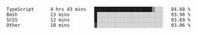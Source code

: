 <!--START_SECTION:waka-->

```text
TypeScript      4 hrs 43 mins   █████████████████████▒░░░   84.68 %
Bash            13 mins         █░░░░░░░░░░░░░░░░░░░░░░░░   03.98 %
SCSS            12 mins         █░░░░░░░░░░░░░░░░░░░░░░░░   03.69 %
Other           10 mins         ▓░░░░░░░░░░░░░░░░░░░░░░░░   03.06 %
```

<!--END_SECTION:waka-->


<!--
**Leorio21/Leorio21** is a ✨ _special_ ✨ repository because its `README.md` (this file) appears on your GitHub profile.

Here are some ideas to get you started:

- 🔭 I’m currently working on ...
- 🌱 I’m currently learning ...
- 👯 I’m looking to collaborate on ...
- 🤔 I’m looking for help with ...
- 💬 Ask me about ...
- 📫 How to reach me: ...
- 😄 Pronouns: ...
- ⚡ Fun fact: ...
-->
